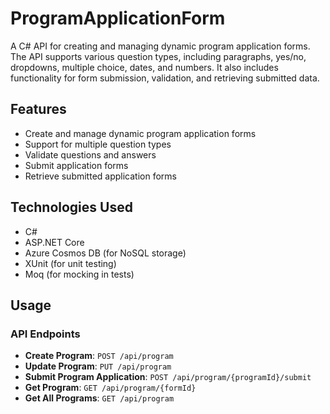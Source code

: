 # ProgramApplicationForm

A C# API for creating and managing dynamic program application forms. The API supports various question types, including paragraphs, yes/no, dropdowns, multiple choice, dates, and numbers. It also includes functionality for form submission, validation, and retrieving submitted data.

## Features

- Create and manage dynamic program application forms
- Support for multiple question types
- Validate questions and answers
- Submit application forms
- Retrieve submitted application forms

## Technologies Used

- C#
- ASP.NET Core
- Azure Cosmos DB (for NoSQL storage)
- XUnit (for unit testing)
- Moq (for mocking in tests)

## Usage

### API Endpoints

- **Create Program**: `POST /api/program`
- **Update Program**: `PUT /api/program`
- **Submit Program Application**: `POST /api/program/{programId}/submit`
- **Get Program**: `GET /api/program/{formId}`
- **Get All Programs**: `GET /api/program`
